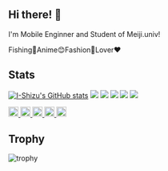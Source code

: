 ## Hi there! 👋
<p>I'm Mobile Enginner and Student of Meiji.univ!</p>
<p>Fishing🎣Anime😊Fashion👖Lover❤️</p>

## Stats
[![I-Shizu's GitHub stats](https://github-readme-stats.vercel.app/api?username=I-Shizu&theme=gruvbox)](https://github.com/I-Shizu/github-readme-stats)
![](http://github-profile-summary-cards.vercel.app/api/cards/profile-details?username=I-Shizu&theme=gruvbox)
![](http://github-profile-summary-cards.vercel.app/api/cards/repos-per-language?username=I-Shizu&theme=gruvbox)
![](http://github-profile-summary-cards.vercel.app/api/cards/most-commit-language?username=I-Shizu&theme=gruvbox)
![](http://github-profile-summary-cards.vercel.app/api/cards/stats?username=I-Shizu&theme=gruvbox)
![](http://github-profile-summary-cards.vercel.app/api/cards/productive-time?username=I-Shizu&theme=gruvbox&utcOffset=9)
<p align="left">
  <a href="https://github.com/I-Shizu">
    <img height="20" src="https://komarev.com/ghpvc/?username=I-Shizu" />
  </a>
  <a href="https://github.com/I-Shizu">
    <img height="20" src="https://img.shields.io/github/followers/I-Shizu?label=follow&logo=github&style=flat" />
  </a>
  <a href="http://qiita.com/I-Shizu">
    <img height="20" src="https://qiita-badge.apiapi.app/s/I-Shizu/posts.svg" />
  </a>
  <a href="http://qiita.com/I-Shizu">
    <img height="20" src="https://qiita-badge.apiapi.app/s/I-Shizu/contributions.svg" />
  </a>
  <a href="https://zenn.dev/shizu">
    <img height="20" src="https://badgen.org/img/zenn/shizu/articles?style=plastic" />
  </a>
</p>

## Trophy
![trophy](https://github-profile-trophy.vercel.app/?username=I-Shizu&theme=gruvbox)

<!--
**I-Shizu/I-Shizu** is a ✨ _special_ ✨ repository because its `README.md` (this file) appears on your GitHub profile.

Here are some ideas to get you started:

- 🔭 I’m currently working on ...
- 🌱 I’m currently learning ...
- 👯 I’m looking to collaborate on ...
- 🤔 I’m looking for help with ...
- 💬 Ask me about ...
- 📫 How to reach me: ...
- 😄 Pronouns: ...
- ⚡ Fun fact: ...
-->
